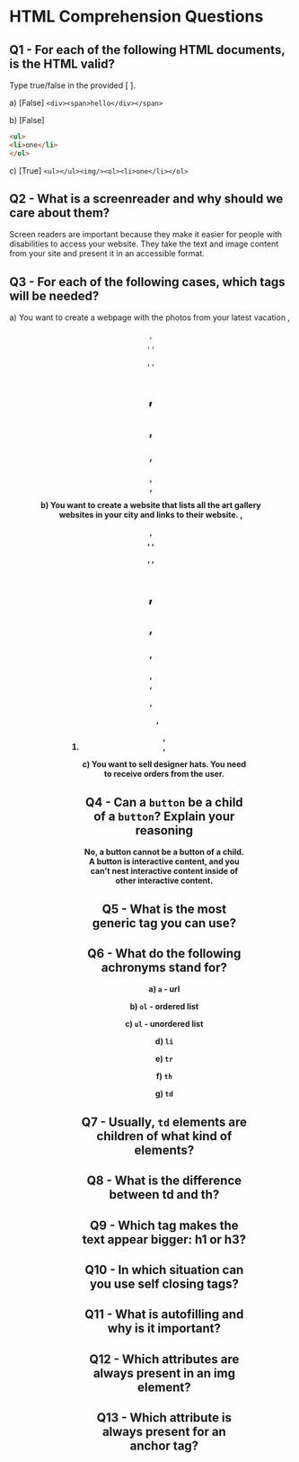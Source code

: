 # HTML Comprehension Questions

## Q1 - For each of the following HTML documents, is the HTML valid?

Type true/false in the provided [ ].

a) [False] `<div><span>hello</div></span>`

b) [False]

```html
<ul>
<li>one</li>
</ol>
```

c) [True] `<ul></ul><img/><ol><li>one</li></ol>`

## Q2 - What is a screenreader and why should we care about them?

Screen readers are important because they make it easier for people with disabilities to access your website. They take the text and image content from your site and present it in an accessible format.

## Q3 - For each of the following cases, which tags will be needed?

a) You want to create a webpage with the photos from your latest vacation
    <html>, <header>, <footer>, <body>, <p>, <img>, <h1>, <h2>, <h3>, <h4>, <div>, <figure>

b) You want to create a website that lists all the art gallery websites in your city and links to their website.
    <html>, <header>, <footer>, <body>, <p>, <img>, <h1>, <h2>, <h3>, <h4>, <div>, <figure>, <ul>, <ol>, <li>, <a>

c) You want to sell designer hats. You need to receive orders from the user.

## Q4 - Can a `button` be a child of a `button`? Explain your reasoning

No, a button cannot be a button of a child. A button is interactive content, and you can't nest interactive content inside of other interactive content.

## Q5 - What is the most generic tag you can use?

## Q6 - What do the following achronyms stand for?

a) `a` - url

b) `ol` - ordered list

c) `ul` - unordered list

d) `li`

e) `tr`

f) `th`

g) `td`

## Q7 - Usually, `td` elements are children of what kind of elements?

## Q8 - What is the difference between td and th?

## Q9 - Which tag makes the text appear bigger: h1 or h3?

## Q10 - In which situation can you use self closing tags?

## Q11 - What is autofilling and why is it important?

## Q12 - Which attributes are always present in an img element?

## Q13 - Which attribute is always present for an anchor tag?
